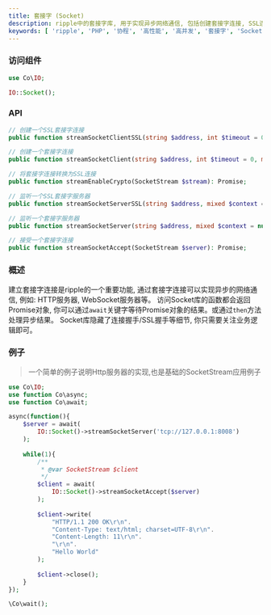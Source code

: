 ```yaml
---
title: 套接字 (Socket)
description: ripple中的套接字库, 用于实现异步网络通信, 包括创建套接字连接, SSL连接等。
keywords: [ 'ripple', 'PHP', '协程', '高性能', '高并发', '套接字', 'Socket', 'SSL' ]
---
```


### 访问组件

```php
use Co\IO;

IO::Socket();
```

### API

```php
// 创建一个SSL套接字连接
public function streamSocketClientSSL(string $address, int $timeout = 0, mixed $context = null): Promise;

// 创建一个套接字连接
public function streamSocketClient(string $address, int $timeout = 0, mixed $context = null): Promise;

// 将套接字连接转换为SSL连接
public function streamEnableCrypto(SocketStream $stream): Promise;

// 监听一个SSL套接字服务器
public function streamSocketServerSSL(string $address, mixed $context = null): Promise;

// 监听一个套接字服务器
public function streamSocketServer(string $address, mixed $context = null): Promise;

// 接受一个套接字连接
public function streamSocketAccept(SocketStream $server): Promise;
```

### 概述

建立套接字连接是ripple的一个重要功能, 通过套接字连接可以实现异步的网络通信, 例如: HTTP服务器, WebSocket服务器等。
访问Socket库的函数都会返回Promise对象, 你可以通过`await`关键字等待Promise对象的结果。或通过`then`方法处理异步结果。
Socket库隐藏了连接握手/SSL握手等细节, 你只需要关注业务逻辑即可。

### 例子

> 一个简单的例子说明Http服务器的实现,也是基础的SocketStream应用例子

```php
use Co\IO;
use function Co\async;
use function Co\await;

async(function(){
    $server = await(
        IO::Socket()->streamSocketServer('tcp://127.0.0.1:8008')
    );
    
    while(1){
        /**
         * @var SocketStream $client
         */
        $client = await(
            IO::Socket()->streamSocketAccept($server)
        );
        
        $client->write(
            "HTTP/1.1 200 OK\r\n".
            "Content-Type: text/html; charset=UTF-8\r\n".
            "Content-Length: 11\r\n".
            "\r\n".
            "Hello World"
        );
        
        $client->close();
    }
});

\Co\wait();
```

